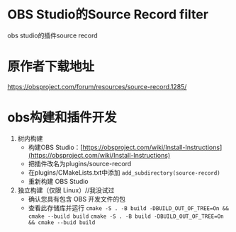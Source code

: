 # OBS Studio的Source Record filter

obs studio的插件source record

# 原作者下载地址

https://obsproject.com/forum/resources/source-record.1285/

# obs构建和插件开发

1. 树内构建
   * 构建OBS Studio：[https://obsproject.com/wiki/Install-Instructions](https://obsproject.com/wiki/Install-Instructions)
   * 把插件改名为plugins/source-record
   * 在plugins/CMakeLists.txt中添加 `add_subdirectory(source-record)`
   * 重新构建 OBS Studio
2. 独立构建（仅限 Linux）//我没试过
   * 确认您具有包含 OBS 开发文件的包
   * 查看此存储库并运行 `cmake -S . -B build -DBUILD_OUT_OF_TREE=On && cmake --build build` `cmake -S . -B build -DBUILD_OUT_OF_TREE=On && cmake --buid build`
